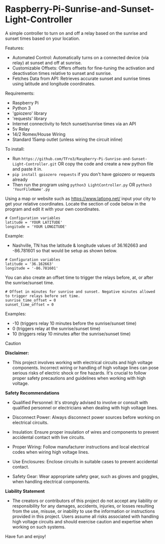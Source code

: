 # Raspberry-Pi-Sunrise-and-Sunset-Light-Controller
A simple controller to turn on and off a relay based on the sunrise and sunset times based on your location.

Features: 
- Automated Control: Automatically turns on a connected device (via relay) at sunset and off at sunrise.
- Customizable Offsets: Offers offsets for fine-tuning the activation and deactivation times relative to sunset and sunrise.
- Fetches Data from API: Retrieves accurate sunset and sunrise times using latitude and longitude coordinates.

Requirements: 
- Raspberry Pi
- Python 3
- 'gpiozero' library
- 'requests' library
- Internet connectivity to fetch sunset/sunrise times via an API
- 5v Relay
- 14/2 Romex/House Wiring
- Standard 15amp outlet (unless wiring the circuit inline)

To install:
- Run ```https://github.com/TFro3/Raspberry-Pi-Sunrise-and-Sunset-Light-Controller.git``` OR copy the code and create a new python file and paste it in.
- ```pip install gpiozero requests``` if you don't have gpiozero or requests already
- Then run the program using ```python3 LightController.py``` OR ```python3 'YourFileName'.py```

Using a map or website such as https://www.latlong.net/ input your city to get your relative coordinates. Locate the section of code below in the program and edit it with your own coordinates.
```python3
# Configuration variables
latitude = 'YOUR LATITUDE'
longitude = 'YOUR LONGITUDE'
```
Example: 
- Nashville, TN has the latitude & longitude values of 36.162663 and -86.781601 so that would be setup as shown below.
```python3
# Configuration variables
latitude = '36.162663'
longitude = '-86.781601'
```

You can also create an offset time to trigger the relays before, at, or after the sunrise/sunset time. 

```python3
# Offset in minutes for sunrise and sunset. Negative minutes allowed to trigger relays before set time.
sunrise_time_offset = 0
sunset_time_offset = 0
```
Examples:
- -10 (triggers relay 10 minutes before the sunrise/sunset time)
- 0 (triggers relay at the sunrise/sunset time)
- 10 (triggers relay 10 minutes after the sunrise/sunset time)



> [!CAUTION]
> **Disclaimer:**
> 
> -  This project involves working with electrical circuits and high voltage components. Incorrect wiring or handling of high voltage lines can pose serious risks of electric shock or fire hazards. It's crucial to follow proper safety precautions and guidelines when working with high voltage.
> 
> **Safety Recommendations**
>
> - Qualified Personnel: It's strongly advised to involve or consult with qualified personnel or electricians when dealing with high voltage lines.
> 
> - Disconnect Power: Always disconnect power sources before working on electrical circuits.
> 
> - Insulation: Ensure proper insulation of wires and components to prevent accidental contact with live circuits.
> 
> - Proper Wiring: Follow manufacturer instructions and local electrical codes when wiring high voltage lines.
> 
> - Use Enclosures: Enclose circuits in suitable cases to prevent accidental contact.
> 
> - Safety Gear: Wear appropriate safety gear, such as gloves and goggles, when handling electrical components.
> 
>
> **Liability Statement**
>
> - The creators or contributors of this project do not accept any liability or responsibility for any damages, accidents, injuries, or losses resulting from the use, misuse, or inability to use the information or instructions provided in this project. Users assume all risks associated with handling high voltage circuits and should exercise caution and expertise when working on such systems.


Have fun and enjoy!
